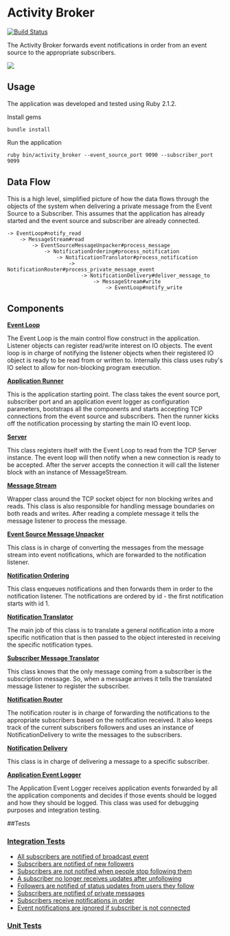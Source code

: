 # Activity Broker

[![Build Status](https://travis-ci.org/oMartell/activity_broker.svg?branch=master)](https://travis-ci.org/oMartell/activity_broker)
  
The Activity Broker forwards event notifications in order from an event source to the appropriate subscribers.

<img src="http://cl.ly/image/1a3J0g2B3w1L/Screen%20Shot%202014-07-01%20at%2008.39.40.png">

## Usage

The application was developed and tested using Ruby 2.1.2.

Install gems

    bundle install

Run the application

    ruby bin/activity_broker --event_source_port 9090 --subscriber_port 9099

## Data Flow

This is a high level, simplified picture of how the data flows through the objects of the system when delivering a private message from the Event Source to a Subscriber. This assumes that the application has already started and the event source and subscriber are already connected.

    -> EventLoop#notify_read
        -> MessageStream#read
            -> EventSourceMessageUnpacker#process_message
                -> NotificationOrdering#process_notification
                    -> NotificationTranslator#process_notification
                        -> NotificationRouter#process_private_message_event
                            -> NotificationDelivery#deliver_message_to
                                -> MessageStream#write
                                    -> EventLoop#notify_write

## Components

[**Event Loop**](https://github.com/oMartell/activity_broker/blob/master/lib/activity_broker/event_loop.rb)

The Event Loop is the main control flow construct in the application. Listener objects can register read/write interest on IO objects. The event loop is in charge of notifying the listener objects when their registered IO object is ready to be read from or written to. Internally this class uses ruby's IO select to allow for non-blocking program execution.

[**Application Runner**](https://github.com/oMartell/activity_broker/blob/master/lib/activity_broker/application_runner.rb)

This is the application starting point. The class takes the event source port, subscriber port and an application event logger as configuration parameters, bootstraps all the components and starts accepting TCP connections from the event source and subscribers. Then the runner kicks off the notification processing by starting the main IO event loop.

[**Server**](https://github.com/oMartell/activity_broker/blob/master/lib/activity_broker/server.rb)

This class registers itself with the Event Loop to read from the TCP Server instance. The event loop will then notify when a new connection is ready to be accepted. After the server accepts the connection it will call the listener block with an instance of MessageStream.

[**Message Stream**](https://github.com/oMartell/activity_broker/blob/master/lib/activity_broker/message_stream.rb)

Wrapper class around the TCP socket object for non blocking writes and reads. This class is also responsible for handling message boundaries on both reads and writes. After reading a complete message it tells the message listener to process the message.

[**Event Source Message Unpacker**](https://github.com/oMartell/activity_broker/blob/master/lib/activity_broker/event_source_message_unpacker.rb)

This class is in charge of converting the messages from the message stream into event notifications, which are forwarded to the notification listener.

[**Notification Ordering**](https://github.com/oMartell/activity_broker/blob/master/lib/activity_broker/notification_ordering.rb)

This class enqueues notifications and then forwards them in order to the notification listener. The notifications are ordered by id - the first notification starts with id 1.

[**Notification Translator**](https://github.com/oMartell/activity_broker/blob/master/lib/activity_broker/notification_translator.rb)

The main job of this class is to translate a general notification into a more specific notification that is then passed to the object interested in receiving the specific notification types.

[**Subscriber Message Translator**](https://github.com/oMartell/activity_broker/blob/master/lib/activity_broker/subscriber_message_translator.rb)

This class knows that the only message coming from a subscriber is the subscription message. So, when a message arrives it tells the translated message listener to register the subscriber.

[**Notification Router**](https://github.com/oMartell/activity_broker/blob/master/lib/activity_broker/notification_router.rb)

The notification router is in charge of forwarding the notifications to the appropriate subscribers based on the notification received. It also keeps track of the current subscribers followers and uses an instance of NotificationDelivery to write the messages to the subscribers.

[**Notification Delivery**](https://github.com/oMartell/activity_broker/blob/master/lib/activity_broker/notification_delivery.rb)

This class is in charge of delivering a message to a specific subscriber.

[**Application Event Logger**](https://github.com/oMartell/activity_broker/blob/master/lib/activity_broker/application_event_logger.rb)

The Application Event Logger receives application events forwarded by all the application components and decides if those events should be logged and how they should be logged. This class was used for debugging purposes and integration testing.

##Tests

### [Integration Tests](https://github.com/oMartell/activity_broker/blob/master/spec/integration)
- [All subscribers are notified of broadcast event](https://github.com/oMartell/activity_broker/blob/master/spec/integration/activity_broker_spec.rb#L44)
- [Subscribers are notified of new followers](https://github.com/oMartell/activity_broker/blob/master/spec/integration/activity_broker_spec.rb#L62)
- [Subscribers are not notified when people stop following them](https://github.com/oMartell/activity_broker/blob/master/spec/integration/activity_broker_spec.rb#L92)
- [A subscriber no longer receives updates after unfollowing](https://github.com/oMartell/activity_broker/blob/master/spec/integration/activity_broker_spec.rb#L149)
- [Followers are notified of status updates from users they follow](https://github.com/oMartell/activity_broker/blob/master/spec/integration/activity_broker_spec.rb#L129)
- [Subscribers are notified of private messages](https://github.com/oMartell/activity_broker/blob/master/spec/integration/activity_broker_spec.rb#L114)
- [Subscribers receive notifications in order](https://github.com/oMartell/activity_broker/blob/master/spec/integration/activity_broker_spec.rb#L179)
- [Event notifications are ignored if subscriber is not connected](https://github.com/oMartell/activity_broker/blob/master/spec/integration/activity_broker_spec.rb#L207)

### [Unit Tests](https://github.com/oMartell/activity_broker/blob/master/spec/unit)
